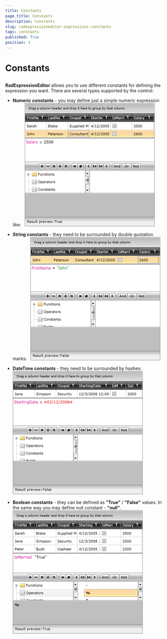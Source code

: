 ```yaml
---
title: Constants
page_title: Constants
description: Constants
slug: radexpressioneditor-expressions-constants
tags: constants
published: True
position: 3
---
```


# Constants



## 

__RadExpressionEditor__ allows you to use different constants for defining the expression you want. There are several types supported by the control:

* __Numeric constants__ - you may define just a simple numeric expression like:
        
![](images/RadExpressionEditor_NumericConstants.png)



* __String constants__ - they need to be surrounded by double quotation marks:
        
![](images/RadExpressionEditor_StringConstants.png)



* __DateTime constants__ - they need to be surrounded by hashes:
         
![](images/RadExpressionEditor_DataTimeConstants.png)



* __Boolean constants__ - they can be defined as __"True"__ / __"False"__ values. In the same way you may define null constant - __"null"__.
         
![](images/RadExpressionEditor_BooleanConstants.png)




